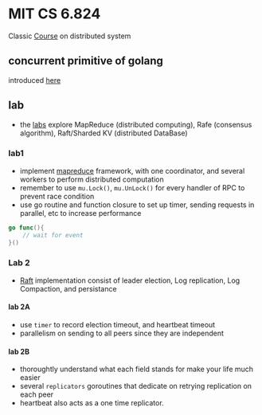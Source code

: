# MIT CS 6.824
Classic [Course](https://pdos.csail.mit.edu/6.824/) on distributed system
## concurrent primitive of golang
introduced [here](https://www.youtube.com/watch?v=UzzcUS2OHqo)

## lab
* the [labs](https://pdos.csail.mit.edu/6.824/schedule.html) explore MapReduce (distributed computing), Rafe (consensus algorithm), Raft/Sharded KV (distributed DataBase)
### lab1
* implement [mapreduce](https://pdos.csail.mit.edu/6.824/labs/lab-mr.html) framework, with one coordinator, and several workers to perform distributed computation
* remember to use `mu.Lock()`, `mu.UnLock()` for every handler of RPC to prevent race condition
* use go routine and function closure to set up timer, sending requests in parallel, etc to increase performance
```go
go func(){
    // wait for event
}()
```

### Lab 2
* [Raft](https://pdos.csail.mit.edu/6.824/papers/raft-extended.pdf) implementation consist of leader election, Log replication, Log Compaction, and persistance
#### lab 2A
* use `timer` to record election timeout, and heartbeat timeout
* parallelism on sending to all peers since they are independent

#### lab 2B
* thoroughtly understand what each field stands for make your life much easier
* several `replicators` goroutines that dedicate on retrying replication on each peer
* heartbeat also acts as a one time replicator.


